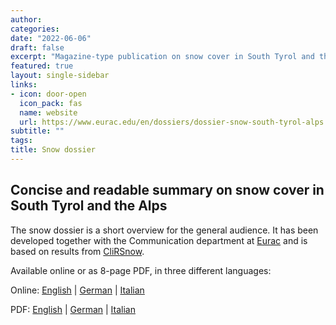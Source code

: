 ```yaml
---
author: 
categories:
date: "2022-06-06"
draft: false
excerpt: "Magazine-type publication on snow cover in South Tyrol and the Alps: What is snow? How has it changed and how will it change? What are the effects?"
featured: true
layout: single-sidebar
links:
- icon: door-open
  icon_pack: fas
  name: website
  url: https://www.eurac.edu/en/dossiers/dossier-snow-south-tyrol-alps
subtitle: ""
tags:
title: Snow dossier
---
```


## Concise and readable summary on snow cover in South Tyrol and the Alps

The snow dossier is a short overview for the general audience. It has been developed together with the Communication department at [Eurac](https://www.eurac.edu) and is based on results from [CliRSnow](/cherries/clirsnow/). 

Available online or as 8-page PDF, in three different languages:

Online:
[English](https://www.eurac.edu/en/dossiers/dossier-snow-south-tyrol-alps) |
[German](https://www.eurac.edu/de/dossiers/dossier-schnee-suedtirol-alpen) |
[Italian](https://www.eurac.edu/it/dossiers/dossier-neve-alto-adige-alpi) 


PDF:
[English](https://webassets.eurac.edu/31538/1617864352-dossiersnowen.pdf) |
[German](https://webassets.eurac.edu/31538/1614848383-dossierschneede.pdf) |
[Italian](https://webassets.eurac.edu/31538/1614848423-dossierneveit.pdf) 





